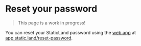 # Reset your password

> This page is a work in progress!

You can reset your StaticLand password using the [web app](/web-app) at [app.static.land/reset-password](https://app.static.land/reset-password).
